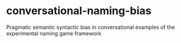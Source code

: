 # conversational-naming-bias
Pragmatic semantic syntactic bias in conversational examples of the experimental naming game framework
